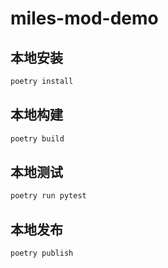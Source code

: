 # miles-mod-demo

## 本地安装

```sh
poetry install
```

## 本地构建

```sh
poetry build
```

## 本地测试

```sh
poetry run pytest
```

## 本地发布

```sh
poetry publish
```
